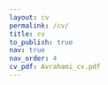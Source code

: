 ```yaml
---
layout: cv
permalink: /cv/
title: cv
to_publish: true
nav: true
nav_order: 4
cv_pdf: Avrahami_cv.pdf
---
```

